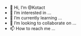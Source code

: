 - 👋 Hi, I’m @Kotact
- 👀 I’m interested in ...
- 🌱 I’m currently learning ...
- 💞️ I’m looking to collaborate on ...
- 📫 How to reach me ...

<!---
Kotact/Kotact is a ✨ special ✨ repository because its `README.md` (this file) appears on your GitHub profile.
You can click the Preview link to take a look at your changes.
--->
